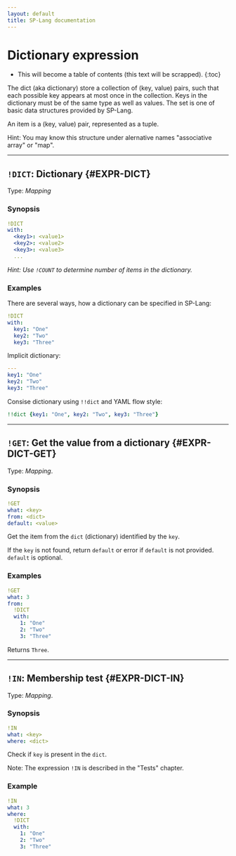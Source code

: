 ```yaml
---
layout: default
title: SP-Lang documentation
---
```


# Dictionary expression


* This will become a table of contents (this text will be scrapped).
{:toc}

The dict (aka dictionary) store a collection of (key, value) pairs, such that each possible key appears at most once in the collection.
Keys in the dictionary must be of the same type as well as values.
The set is one of basic data structures provided by SP-Lang.

An item is a (key, value) pair, represented as a tuple.

Hint: You may know this structure under alernative names "associative array" or "map".

--- 

## `!DICT`: Dictionary {#EXPR-DICT}

Type:  _Mapping_

### Synopsis

```yaml
!DICT
with:
  <key1>: <value1>
  <key2>: <value2>
  <key3>: <value3>
  ...
```

_Hint: Use `!COUNT` to determine number of items in the dictionary._


### Examples

There are several ways, how a dictionary can be specified in SP-Lang:

```yaml
!DICT
with:
  key1: "One"
  key2: "Two"
  key3: "Three"
```

Implicit dictionary:

```yaml
---
key1: "One"
key2: "Two"
key3: "Three"
```

Consise dictionary using `!!dict` and YAML flow style:

```yaml
!!dict {key1: "One", key2: "Two", key3: "Three"}
```


--- 

## `!GET`: Get the value from a dictionary {#EXPR-DICT-GET}

Type: _Mapping_.


### Synopsis

```yaml
!GET
what: <key>
from: <dict>
default: <value>
```

Get the item from the `dict` (dictionary) identified by the `key`.

If the `key` is not found, return `default` or error if `default` is not provided.
`default` is optional.

### Examples

```yaml
!GET
what: 3
from:
  !DICT
  with:
    1: "One"
    2: "Two"
    3: "Three"
```

Returns `Three`.

--- 

## `!IN`: Membership test {#EXPR-DICT-IN}

Type: _Mapping_.

### Synopsis

```yaml
!IN
what: <key>
where: <dict>
```

Check if `key` is present in the `dict`.

Note: The expression `!IN` is described in the "Tests" chapter.

### Example

```yaml
!IN
what: 3
where:
  !DICT
  with:
    1: "One"
    2: "Two"
    3: "Three"
```

